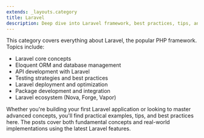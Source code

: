 ```yaml
---
extends: _layouts.category
title: Laravel
description: Deep dive into Laravel framework, best practices, tips, and advanced concepts
---
```


This category covers everything about Laravel, the popular PHP framework. Topics include:

- Laravel core concepts
- Eloquent ORM and database management
- API development with Laravel
- Testing strategies and best practices
- Laravel deployment and optimization
- Package development and integration
- Laravel ecosystem (Nova, Forge, Vapor)

Whether you're building your first Laravel application or looking to master advanced concepts, you'll find practical examples, tips, and best practices here. The posts cover both fundamental concepts and real-world implementations using the latest Laravel features.